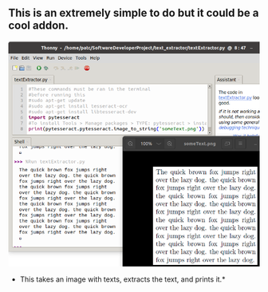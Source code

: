 ## This is an extremely simple to do but it could be a cool addon. <br >
![](textExtractor.png) <br >
* This takes an image with texts, extracts the text, and prints it.* <br > 

